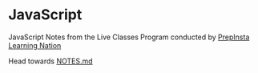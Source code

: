 # JavaScript
JavaScript Notes from the Live Classes Program conducted by [PrepInsta Learning Nation](preview.pdf)   

Head towards [NOTES.md](https://github.com/treasure363/JavaScript/blob/main/NOTES.md)